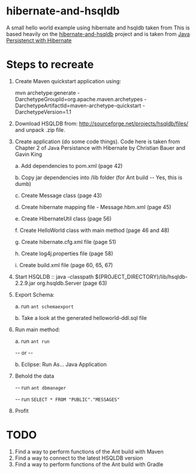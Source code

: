 hibernate-and-hsqldb
====================

A small hello world example using hibernate and hsqldb taken from This is based heavily on the [hibernate-and-hsqldb](https://github.com/jankenstein/hibernate-and-hsqldb) project and is taken from [Java Persistenct with Hibernate](http://www.amazon.com/gp/product/1932394885/tag=ericjank00-20)

Steps to recreate
=================

1.  Create Maven quickstart application using:  

    mvn archetype:generate -DarchetypeGroupId=org.apache.maven.archetypes -DarchetypeArtifactId=maven-archetype-quickstart -DarchetypeVersion=1.1

2.  Download HSQLDB from: http://sourceforge.net/projects/hsqldb/files/ and unpack .zip file.

3.  Create application (do some code things).  Code here is taken from Chapter 2 of Java Persistance with Hibernate by Christian Bauer and Gavin King

	a.  Add dependencies to pom.xml (page 42)
	
	b.  Copy jar dependencies into /lib folder (for Ant build -- Yes, this is dumb)
	
	c.  Create Message class (page 43)
	
	d.  Create hibernate mapping file - Message.hbm.xml (page 45)
	
	e.  Create HibernateUtil class (page 56)
	
	f.  Create HelloWorld class with main method (page 46 and 48)
	
	g.  Create hibernate.cfg.xml file (page 51)
	
	h.  Create log4j.properties file (page 58)
	
	i.  Create build.xml file (page 60, 65, 67)
	
4.  Start HSQLDB :: java -classpath ${PROJECT_DIRECTORY}/lib/hsqldb-2.2.9.jar org.hsqldb.Server (page 63)

5.  Export Schema:  
    
    a.  run `ant schemaexport`
    
    b.  Take a look at the generated helloworld-ddl.sql file

6.  Run main method:
    
    a.  run `ant run`
    
    -- or --
    
    b.  Eclipse: Run As... Java Application
    
7.  Behold the data
    
    -- run `ant dbmanager`
    
    -- run `SELECT * FROM "PUBLIC"."MESSAGES"`
    
8.  Profit


TODO
====

1. Find a way to perform functions of the Ant build with Maven
2. Find a way to connect to the latest HSQLDB version
3. Find a way to perform functions of the Ant build with Gradle
